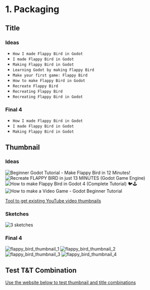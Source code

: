 # 1. Packaging

## Title

### Ideas

- `How I made Flappy Bird in Godot`
- `I made Flappy Bird in Godot`
- `Making Flappy Bird in Godot`
- `Learning Godot by making Flappy Bird`
- `Make your first game: Flappy Bird`
- `How to make Flappy Bird in Godot`
- `Recreate Flappy Bird`
- `Recreating Flappy Bird`
- `Recreating Flappy Bird in Godot`

### Final 4

- `How I made Flappy Bird in Godot`
- `I made Flappy Bird in Godot`
- `Making Flappy Bird in Godot`

## Thumbnail

### Ideas

![Beginner Godot Tutorial - Make Flappy Bird in 12 Minutes!](thumbnail/ideas/1.jpg)
![Recreate FLAPPY BIRD in just 13 MINUTES (Godot Game Engine)](thumbnail/ideas/2.jpg)
![How to make Flappy Bird in Godot 4 (Complete Tutorial) 🐦🕹️](thumbnail/ideas/3.jpg)
![How to make a Video Game - Godot Beginner Tutorial](thumbnail/ideas/4.jpg)

[Tool to get existing YouTube video thumbnails](https://www.get-youtube-thumbnail.com/)

### Sketches

![3 sketches](thumbnail/sketches/1.jpg)

### Final 4

![flappy_bird_thumbnail_1](thumbnail/final/flappy_bird_thumbnail_1.png)
![flappy_bird_thumbnail_2](thumbnail/final/flappy_bird_thumbnail_2.png)
![flappy_bird_thumbnail_3](thumbnail/final/flappy_bird_thumbnail_3.png)
![flappy_bird_thumbnail_4](thumbnail/final/flappy_bird_thumbnail_4.png)

## Test T&T Combination

[Use the website below to test thumbnail and title combinations](https://thumbsup.tv/)
